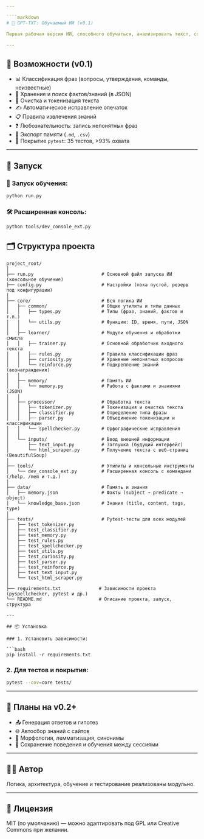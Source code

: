```yaml
---

````markdown
# 🤖 GPT-TXT: Обучаемый ИИ (v0.1)

Первая рабочая версия ИИ, способного обучаться, анализировать текст, сохранять знания и распознавать смысл фраз. Проект разрабатывается без использования внешних ИИ-сервисов (ChatGPT и т.п.) — полностью автономно и локально.

---
```


## 📌 Возможности (v0.1)

- 📊 Классификация фраз (вопросы, утверждения, команды, неизвестные)
- 🧠 Хранение и поиск фактов/знаний (в JSON)
- 🧹 Очистка и токенизация текста
- ✍️ Автоматическое исправление опечаток
- 📋 Правила извлечения знаний
- ❓ Любознательность: запись непонятных фраз
- 💾 Экспорт памяти (`.md`, `.csv`)
- 🧪 Покрытие `pytest`: 35 тестов, >93% охвата

---

## 🚀 Запуск

### 🧠 Запуск обучения:
```bash
python run.py
````

### 🛠 Расширенная консоль:

```bash
python tools/dev_console_ext.py
```

## 🗂 Структура проекта

```
project_root/
│
├── run.py                         # Основной файл запуска ИИ (консольное обучение)
├── config.py                      # Настройки (пока пустой, резерв под конфигурации)
│
├── core/                          # Вся логика ИИ
│   ├── common/                    # Общие утилиты и типы данных
│   │   ├── types.py               # Типы (фраз, знаний, фактов и т.п.)
│   │   └── utils.py               # Функции: ID, время, пути, JSON
│   │
│   ├── learner/                   # Модули обучения и обработки смысла
│   │   ├── trainer.py             # Основной обработчик входного текста
│   │   ├── rules.py               # Правила классификации фраз
│   │   ├── curiosity.py           # Хранение непонятных вопросов
│   │   └── reinforce.py           # Подкрепление знаний (вознаграждения)
│   │
│   ├── memory/                    # Память ИИ
│   │   └── memory.py              # Работа с фактами и знаниями (JSON)
│   │
│   ├── processor/                 # Обработка текста
│   │   ├── tokenizer.py           # Токенизация и очистка текста
│   │   ├── classifier.py          # Определение типа фразы
│   │   ├── parser.py              # Объединение токенизации и классификации
│   │   └── spellchecker.py        # Орфографические исправления
│   │
│   └── inputs/                    # Ввод внешней информации
│       ├── text_input.py          # Заглушка (будущий интерфейс)
│       └── html_scraper.py        # Получение текста с веб-страниц (BeautifulSoup)
│
├── tools/                         # Утилиты и консольные инструменты
│   └── dev_console_ext.py         # Расширенная консоль с командами (/help, /mem и т.д.)
│
├── data/                          # Память и знания
│   ├── memory.json                # Факты (subject → predicate → object)
│   └── knowledge_base.json        # Знания (title, content, tags, type)
│
├── tests/                         # Pytest-тесты для всех модулей
│   ├── test_tokenizer.py
│   ├── test_classifier.py
│   ├── test_memory.py
│   ├── test_rules.py
│   ├── test_spellchecker.py
│   ├── test_utils.py
│   ├── test_curiosity.py
│   ├── test_parser.py
│   ├── test_reinforce.py
│   ├── test_text_input.py
│   └── test_html_scraper.py
│
├── requirements.txt              # Зависимости проекта (pyspellchecker, pytest и др.)
└── README.md                     # Описание проекта, запуск, структура

---

## 📦 Установка

### 1. Установить зависимости:

```bash
pip install -r requirements.txt
```

### 2. Для тестов и покрытия:

```bash
pytest --cov=core tests/
```

---

## 📅 Планы на v0.2+

* 📤 Генерация ответов и гипотез
* 🌐 Автосбор знаний с сайтов
* 🧠 Морфология, лемматизация, синонимы
* 🔐 Сохранение поведения и обучения между сессиями

---

## 👨‍💻 Автор

Логика, архитектура, обучение и тестирование реализованы модульно.

---

## 📝 Лицензия

MIT (по умолчанию) — можно адаптировать под GPL или Creative Commons при желании.

```


